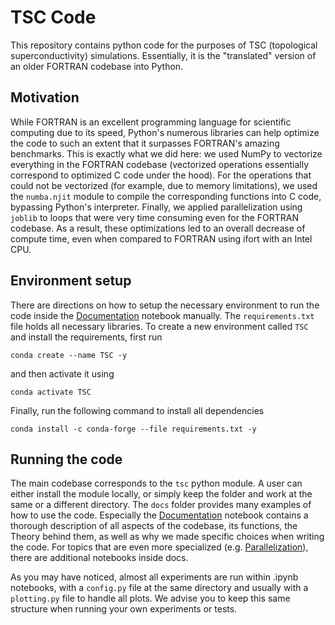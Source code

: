 # TSC Code

This repository contains python code for the purposes of TSC (topological superconductivity) simulations. Essentially, it is the "translated" version of an older FORTRAN codebase into Python.

## Motivation

While FORTRAN is an excellent programming language for scientific computing due to its speed, Python's numerous libraries can help optimize the code to such an extent that it surpasses FORTRAN's amazing benchmarks. This is exactly what we did here: we used NumPy to vectorize everything in the FORTRAN codebase (vectorized operations essentially correspond to optimized C code under the hood). For the operations that could not be vectorized (for example, due to memory limitations), we used the `numba.njit` module to compile the corresponding functions into C code, bypassing Python's interpreter. Finally, we applied parallelization using `joblib` to loops that were very time consuming even for the FORTRAN codebase. As a result, these optimizations led to an overall decrease of compute time, even when compared to FORTRAN using ifort with an Intel CPU.

## Environment setup

There are directions on how to setup the necessary environment to run the code inside the [Documentation](/docs/0.%20Documentation) notebook manually. The `requirements.txt` file holds all necessary libraries. To create a new environment called `TSC` and install the requirements, first run

```
conda create --name TSC -y
```

and then activate it using

```
conda activate TSC
```

Finally, run the following command to install all dependencies

```
conda install -c conda-forge --file requirements.txt -y
```

## Running the code

The main codebase corresponds to the `tsc` python module. A user can either install the module locally, or simply keep the folder and work at the same or a different directory. The `docs` folder provides many examples of how to use the code. Especially the [Documentation](/docs/0.%20Documentation) notebook contains a thorough description of all aspects of the codebase, its functions, the Theory behind them, as well as why we made specific choices when writing the code. For topics that are even more specialized (e.g. [Parallelization](/docs/1.%20Parallelization)), there are additional notebooks inside docs.

As you may have noticed, almost all experiments are run within .ipynb notebooks, with a `config.py` file at the same directory and usually with a `plotting.py` file to handle all plots. We advise you to keep this same structure when running your own experiments or tests.
